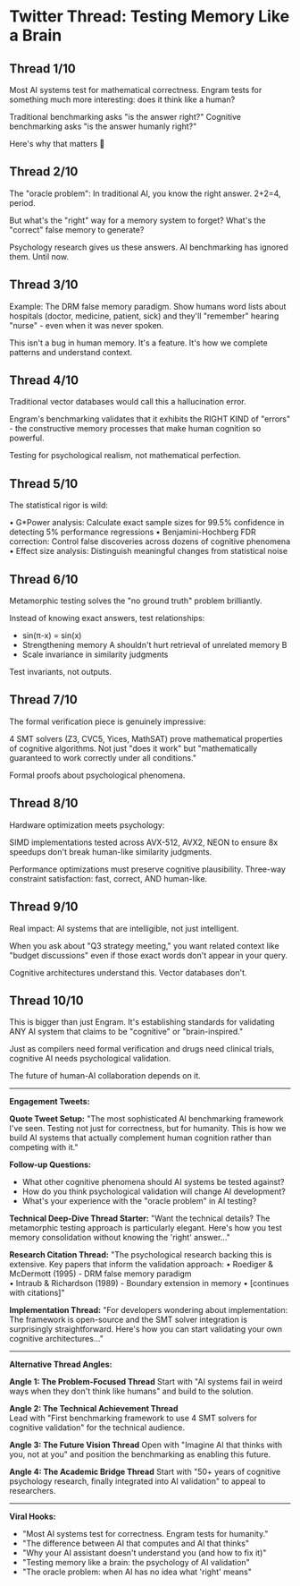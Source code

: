 # Twitter Thread: Testing Memory Like a Brain

## Thread 1/10
Most AI systems test for mathematical correctness. Engram tests for something much more interesting: does it think like a human? 

Traditional benchmarking asks "is the answer right?" Cognitive benchmarking asks "is the answer humanly right?" 

Here's why that matters 🧵

## Thread 2/10
The "oracle problem": In traditional AI, you know the right answer. 2+2=4, period.

But what's the "right" way for a memory system to forget? What's the "correct" false memory to generate?

Psychology research gives us these answers. AI benchmarking has ignored them. Until now.

## Thread 3/10
Example: The DRM false memory paradigm. Show humans word lists about hospitals (doctor, medicine, patient, sick) and they'll "remember" hearing "nurse" - even when it was never spoken.

This isn't a bug in human memory. It's a feature. It's how we complete patterns and understand context.

## Thread 4/10
Traditional vector databases would call this a hallucination error. 

Engram's benchmarking validates that it exhibits the RIGHT KIND of "errors" - the constructive memory processes that make human cognition so powerful.

Testing for psychological realism, not mathematical perfection.

## Thread 5/10
The statistical rigor is wild:

• G*Power analysis: Calculate exact sample sizes for 99.5% confidence in detecting 5% performance regressions
• Benjamini-Hochberg FDR correction: Control false discoveries across dozens of cognitive phenomena
• Effect size analysis: Distinguish meaningful changes from statistical noise

## Thread 6/10
Metamorphic testing solves the "no ground truth" problem brilliantly.

Instead of knowing exact answers, test relationships:
- sin(π-x) = sin(x) 
- Strengthening memory A shouldn't hurt retrieval of unrelated memory B
- Scale invariance in similarity judgments

Test invariants, not outputs.

## Thread 7/10
The formal verification piece is genuinely impressive:

4 SMT solvers (Z3, CVC5, Yices, MathSAT) prove mathematical properties of cognitive algorithms. Not just "does it work" but "mathematically guaranteed to work correctly under all conditions."

Formal proofs about psychological phenomena.

## Thread 8/10
Hardware optimization meets psychology:

SIMD implementations tested across AVX-512, AVX2, NEON to ensure 8x speedups don't break human-like similarity judgments.

Performance optimizations must preserve cognitive plausibility. Three-way constraint satisfaction: fast, correct, AND human-like.

## Thread 9/10
Real impact: AI systems that are intelligible, not just intelligent.

When you ask about "Q3 strategy meeting," you want related context like "budget discussions" even if those exact words don't appear in your query.

Cognitive architectures understand this. Vector databases don't.

## Thread 10/10
This is bigger than just Engram. It's establishing standards for validating ANY AI system that claims to be "cognitive" or "brain-inspired."

Just as compilers need formal verification and drugs need clinical trials, cognitive AI needs psychological validation.

The future of human-AI collaboration depends on it.

---

**Engagement Tweets:**

**Quote Tweet Setup:**
"The most sophisticated AI benchmarking framework I've seen. Testing not just for correctness, but for humanity. This is how we build AI systems that actually complement human cognition rather than competing with it."

**Follow-up Questions:**
- What other cognitive phenomena should AI systems be tested against?
- How do you think psychological validation will change AI development?
- What's your experience with the "oracle problem" in AI testing?

**Technical Deep-Dive Thread Starter:**
"Want the technical details? The metamorphic testing approach is particularly elegant. Here's how you test memory consolidation without knowing the 'right' answer..."

**Research Citation Thread:**
"The psychological research backing this is extensive. Key papers that inform the validation approach:
• Roediger & McDermott (1995) - DRM false memory paradigm  
• Intraub & Richardson (1989) - Boundary extension in memory
• [continues with citations]"

**Implementation Thread:**
"For developers wondering about implementation: The framework is open-source and the SMT solver integration is surprisingly straightforward. Here's how you can start validating your own cognitive architectures..."

---

**Alternative Thread Angles:**

**Angle 1: The Problem-Focused Thread**
Start with "AI systems fail in weird ways when they don't think like humans" and build to the solution.

**Angle 2: The Technical Achievement Thread**  
Lead with "First benchmarking framework to use 4 SMT solvers for cognitive validation" for the technical audience.

**Angle 3: The Future Vision Thread**
Open with "Imagine AI that thinks with you, not at you" and position the benchmarking as enabling this future.

**Angle 4: The Academic Bridge Thread**
Start with "50+ years of cognitive psychology research, finally integrated into AI validation" to appeal to researchers.

---

**Viral Hooks:**
- "Most AI systems test for correctness. Engram tests for humanity."
- "The difference between AI that computes and AI that thinks"  
- "Why your AI assistant doesn't understand you (and how to fix it)"
- "Testing memory like a brain: the psychology of AI validation"
- "The oracle problem: when AI has no idea what 'right' means"